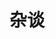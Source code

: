 ---
title: 杂谈
description: 胡说八道,漫无边际
image:

# Badge style
style:
    background: "#2a9d8f"
    color: "#fff"
---